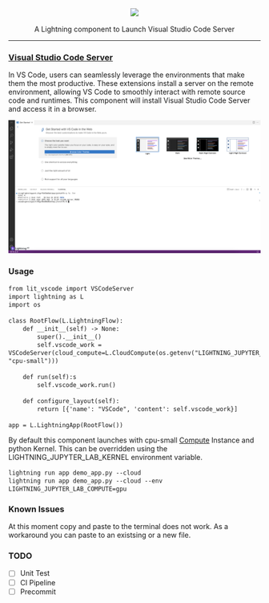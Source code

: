 <div align="center">
<img src="https://res.cloudinary.com/canonical/image/fetch/f_auto,q_auto,fl_sanitize,c_fill,w_1440/https://ubuntu.com/wp-content/uploads/c9f4/visualstudio_code-card.png" width="200px">

A Lightning component to Launch Visual Studio Code Server
______________________________________________________________________
</div>

### [Visual Studio Code Server](https://github.com/coder/code-server)

In VS Code, users can seamlessly leverage the environments that make them the most productive. These extensions install a server on the remote environment, allowing VS Code to smoothly interact with remote source code and runtimes. This component will install Visual Studio Code Server and access it in a browser.

![VSCode](images/vscode-ss.png)

### Usage


```
from lit_vscode import VSCodeServer
import lightning as L
import os

class RootFlow(L.LightningFlow):
    def __init__(self) -> None:
        super().__init__()
        self.vscode_work = VSCodeServer(cloud_compute=L.CloudCompute(os.getenv("LIGHTNING_JUPYTER_LAB_COMPUTE", "cpu-small")))

    def run(self):s
        self.vscode_work.run()
    
    def configure_layout(self):
        return [{'name': "VSCode", 'content': self.vscode_work}]

app = L.LightningApp(RootFlow())
```

By default this component launches with cpu-small [Compute](https://lightning.ai/lightning-docs/core_api/lightning_work/compute.html) Instance and python Kernel. This can be overridden using the LIGHTNING_JUPYTER_LAB_KERNEL environment variable.

```
lightning run app demo_app.py --cloud
lightning run app demo_app.py --cloud --env LIGHTNING_JUPYTER_LAB_COMPUTE=gpu
```

### Known Issues
At this moment copy and paste to the terminal does not work. As a workaround you can paste to an existsing or a new file.

### TODO
- [ ] Unit Test
- [ ] CI Pipeline
- [ ] Precommit
